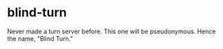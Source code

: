 # blind-turn
Never made a turn server before. This one will be pseudonymous. Hence the name, "Blind Turn."
